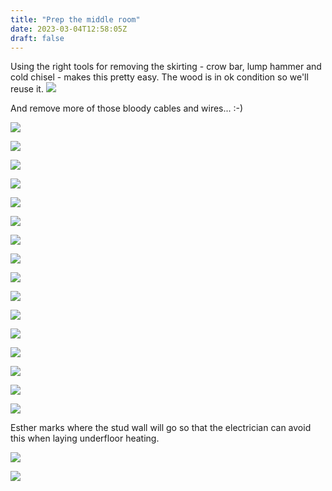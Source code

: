 ```yaml
---
title: "Prep the middle room"
date: 2023-03-04T12:58:05Z
draft: false
---
```

Using the right tools for removing the skirting - crow bar, lump hammer and cold chisel - makes this pretty easy. The wood is in ok condition so we'll reuse it. 
![](/images/9745.jpeg)

And remove more of those bloody cables and wires... :-)

![](/images/9746.jpeg)

![](/images/9748.jpeg)

![](/images/9749.jpeg)

![](/images/9750.jpeg)

![](/images/9755.jpeg)

![](/images/9756.jpeg)

![](/images/9757.jpeg)

![](/images/9758.jpeg)

![](/images/9759.jpeg)

![](/images/9760.jpeg)

![](/images/9761.jpeg)

![](/images/9762.jpeg)

![](/images/9763.jpeg)

![](/images/9764.jpeg)

![](/images/9765.jpeg)

![](/images/9766.jpeg)








Esther marks where the stud wall will go so that the electrician can avoid this when laying underfloor heating.

![](/images/9783.jpeg)

![](/images/9784.jpeg)

